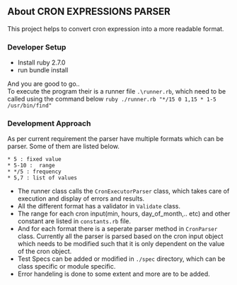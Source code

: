 ## About CRON EXPRESSIONS PARSER

This project helps to convert cron expression into a more readable format.

### Developer Setup
* Install ruby 2.7.0
* run bundle install  

And you are good to go..  
To execute the program their is a runner file ``.\runner.rb``, which need to be called using the command below
``ruby ./runner.rb "*/15 0 1,15 * 1-5 /usr/bin/find"``


### Development Approach
As per current requirement the parser have multiple formats which can be parser. Some of them are listed below.
```
* 5 : fixed value
* 5-10 :  range
* */5 : frequency
* 5,7 : list of values 
```
* The runner class calls the ``CronExecutorParser`` class, which takes care of execution and display of errors and results. 
* All the different format has a validator in ``Validate`` class.
* The range for each cron input(min, hours, day_of_month,.. etc) and other constant are listed in ``constants.rb`` file.
* And for each format there is a seperate parser method in ``CronParser`` class. Currently all the parser is parsed based on the cron input object which needs to be modified such that it is only dependent on the value of the cron object.
* Test Specs can be added or modified in `./spec` directory, which can be class specific or module specific.
* Error handeling is done to some extent and more are to be added.

